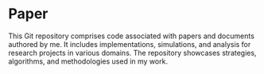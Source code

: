 # Paper
 This Git repository comprises code associated with papers and documents authored by me. It includes implementations, simulations, and analysis for research projects in various domains. The repository showcases strategies, algorithms, and methodologies used in my work.
